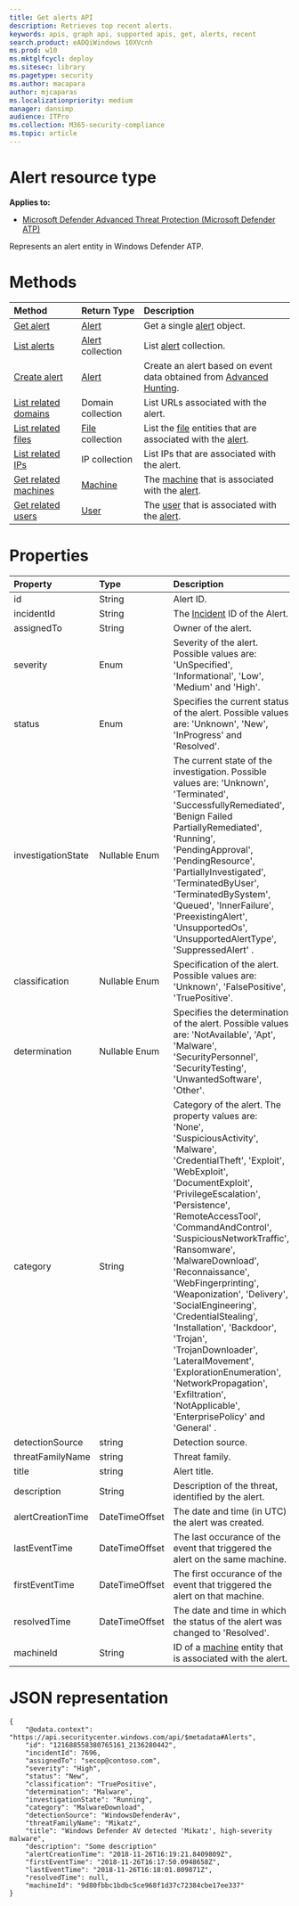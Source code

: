 ```yaml
---
title: Get alerts API
description: Retrieves top recent alerts.
keywords: apis, graph api, supported apis, get, alerts, recent
search.product: eADQiWindows 10XVcnh
ms.prod: w10
ms.mktglfcycl: deploy
ms.sitesec: library
ms.pagetype: security
ms.author: macapara
author: mjcaparas
ms.localizationpriority: medium
manager: dansimp
audience: ITPro
ms.collection: M365-security-compliance 
ms.topic: article
---
```


# Alert resource type
**Applies to:**
- [Microsoft Defender Advanced Threat Protection (Microsoft Defender ATP)](https://go.microsoft.com/fwlink/p/?linkid=2069559)

Represents an alert entity in Windows Defender ATP.

# Methods
Method|Return Type |Description
:---|:---|:---
[Get alert](get-alert-info-by-id.md) | [Alert](alerts.md) | Get a single [alert](alerts.md) object.
[List alerts](get-alerts.md) | [Alert](alerts.md) collection | List [alert](alerts.md) collection.
[Create alert](create-alert-by-reference.md)|[Alert](alerts.md)|Create an alert based on event data obtained from [Advanced Hunting](run-advanced-query-api.md).
[List related domains](get-alert-related-domain-info.md)|Domain collection| List URLs associated with the alert.
[List related files](get-alert-related-files-info.md) | [File](files.md) collection |  List the [file](files.md) entities that are associated with the [alert](alerts.md).
[List related IPs](get-alert-related-ip-info.md) | IP collection | List IPs that are associated with the alert.
[Get related machines](get-alert-related-machine-info.md) | [Machine](machine.md) | The [machine](machine.md) that is associated with the [alert](alerts.md).
[Get related users](get-alert-related-user-info.md) | [User](user.md) | The [user](user.md) that is associated with the [alert](alerts.md).


# Properties
Property |	Type	|	Description
:---|:---|:---
id | String | Alert ID.
incidentId | String | The [Incident](incidents-queue.md) ID of the Alert. 
assignedTo | String | Owner of the alert.
severity | Enum | Severity of the alert. Possible values are: 'UnSpecified', 'Informational', 'Low', 'Medium' and 'High'.
status | Enum | Specifies the current status of the alert. Possible values are: 'Unknown', 'New', 'InProgress' and 'Resolved'.
investigationState | Nullable Enum | The current state of the investigation. Possible values are: 'Unknown', 'Terminated', 'SuccessfullyRemediated', 'Benign Failed PartiallyRemediated', 'Running', 'PendingApproval', 'PendingResource', 'PartiallyInvestigated', 'TerminatedByUser', 'TerminatedBySystem', 'Queued', 'InnerFailure', 'PreexistingAlert', 'UnsupportedOs', 'UnsupportedAlertType', 'SuppressedAlert' .
classification | Nullable Enum | Specification of the alert. Possible values are: 'Unknown', 'FalsePositive', 'TruePositive'. 
determination | Nullable Enum | Specifies the determination of the alert. Possible values are: 'NotAvailable', 'Apt', 'Malware', 'SecurityPersonnel', 'SecurityTesting', 'UnwantedSoftware', 'Other'.
category| String | Category of the alert. The property values are: 'None', 'SuspiciousActivity', 'Malware', 'CredentialTheft', 'Exploit', 'WebExploit', 'DocumentExploit', 'PrivilegeEscalation', 'Persistence', 'RemoteAccessTool', 'CommandAndControl', 'SuspiciousNetworkTraffic', 'Ransomware', 'MalwareDownload', 'Reconnaissance', 'WebFingerprinting', 'Weaponization', 'Delivery', 'SocialEngineering', 'CredentialStealing', 'Installation', 'Backdoor', 'Trojan', 'TrojanDownloader', 'LateralMovement', 'ExplorationEnumeration', 'NetworkPropagation', 'Exfiltration', 'NotApplicable', 'EnterprisePolicy' and	'General' .
detectionSource | string | Detection source.
threatFamilyName | string | Threat family.
title | string | Alert title.
description | String | Description of the threat, identified by the alert.
alertCreationTime | DateTimeOffset | The date and time (in UTC) the alert was created.
lastEventTime | DateTimeOffset | The last occurance of the event that triggered the alert on the same machine.
firstEventTime | DateTimeOffset | The first occurance of the event that triggered the alert on that machine.
resolvedTime | DateTimeOffset | The date and time in which the status of the alert was changed to 'Resolved'.
machineId | String | ID of a [machine](machine.md) entity that is associated with the alert.

# JSON representation
```
{
    "@odata.context": "https://api.securitycenter.windows.com/api/$metadata#Alerts",
    "id": "121688558380765161_2136280442",
	"incidentId": 7696,
	"assignedTo": "secop@contoso.com",
	"severity": "High",
	"status": "New",
	"classification": "TruePositive",
	"determination": "Malware",
	"investigationState": "Running",
	"category": "MalwareDownload",
	"detectionSource": "WindowsDefenderAv",
	"threatFamilyName": "Mikatz",
	"title": "Windows Defender AV detected 'Mikatz', high-severity malware",
	"description": "Some description"
	"alertCreationTime": "2018-11-26T16:19:21.8409809Z",
	"firstEventTime": "2018-11-26T16:17:50.0948658Z",
	"lastEventTime": "2018-11-26T16:18:01.809871Z",
	"resolvedTime": null,
	"machineId": "9d80fbbc1bdbc5ce968f1d37c72384cbe17ee337"
}
```
